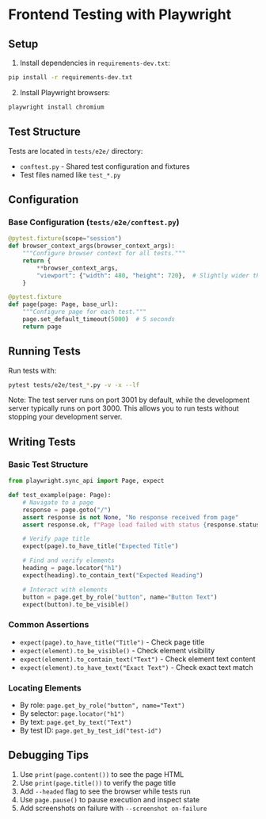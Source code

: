 # Frontend Testing with Playwright

## Setup

1. Install dependencies in `requirements-dev.txt`:
```bash
pip install -r requirements-dev.txt
```

2. Install Playwright browsers:
```bash
playwright install chromium
```

## Test Structure

Tests are located in `tests/e2e/` directory:
- `conftest.py` - Shared test configuration and fixtures
- Test files named like `test_*.py`

## Configuration

### Base Configuration (`tests/e2e/conftest.py`)
```python
@pytest.fixture(scope="session")
def browser_context_args(browser_context_args):
    """Configure browser context for all tests."""
    return {
        **browser_context_args,
        "viewport": {"width": 480, "height": 720},  # Slightly wider than iPhone
    }

@pytest.fixture
def page(page: Page, base_url):
    """Configure page for each test."""
    page.set_default_timeout(5000)  # 5 seconds
    return page
```

## Running Tests

Run tests with:
```bash
pytest tests/e2e/test_*.py -v -x --lf
```

Note: The test server runs on port 3001 by default, while the development server typically runs on port 3000. This allows you to run tests without stopping your development server.

## Writing Tests

### Basic Test Structure
```python
from playwright.sync_api import Page, expect

def test_example(page: Page):
    # Navigate to a page
    response = page.goto("/")
    assert response is not None, "No response received from page"
    assert response.ok, f"Page load failed with status {response.status}"

    # Verify page title
    expect(page).to_have_title("Expected Title")

    # Find and verify elements
    heading = page.locator("h1")
    expect(heading).to_contain_text("Expected Heading")

    # Interact with elements
    button = page.get_by_role("button", name="Button Text")
    expect(button).to_be_visible()
```

### Common Assertions
- `expect(page).to_have_title("Title")` - Check page title
- `expect(element).to_be_visible()` - Check element visibility
- `expect(element).to_contain_text("Text")` - Check element text content
- `expect(element).to_have_text("Exact Text")` - Check exact text match

### Locating Elements
- By role: `page.get_by_role("button", name="Text")`
- By selector: `page.locator("h1")`
- By text: `page.get_by_text("Text")`
- By test ID: `page.get_by_test_id("test-id")`

## Debugging Tips
1. Use `print(page.content())` to see the page HTML
2. Use `print(page.title())` to verify the page title
3. Add `--headed` flag to see the browser while tests run
4. Use `page.pause()` to pause execution and inspect state
5. Add screenshots on failure with `--screenshot on-failure`
